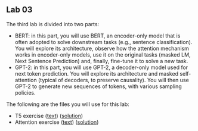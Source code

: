 ## Lab 03

The third lab is divided into two parts:
- BERT: in this part, you will use BERT, an encoder-only model that is often adopted to solve downstream tasks (e.g., sentence classification). You will explore its architecture, observe how the attention mechanism works in encoder-only models, use it on the original tasks (masked LM, Next Sentence Prediction) and, finally, fine-tune it to solve a new task.
- GPT-2: in this part, you will use GPT-2, a decoder-only model used for next token prediction. You will explore its architecture and masked self-attention (typical of decoders, to preserve causality). You will then use GPT-2 to generate new sequences of tokens, with various sampling policies. 

The following are the files you will use for this lab:
- T5 exercise ([text](./text-01-bert.ipynb)) ([solution](./solution-01-bert.ipynb))
- Attention exercise ([text](./text-02-gpt2.ipynb)) ([solution](./solution-02-gpt2.ipynb))
